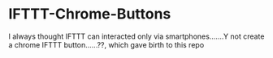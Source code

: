 # IFTTT-Chrome-Buttons
I always thought IFTTT can interacted only via smartphones.......Y not create a chrome IFTTT button......??, which gave birth to this repo
